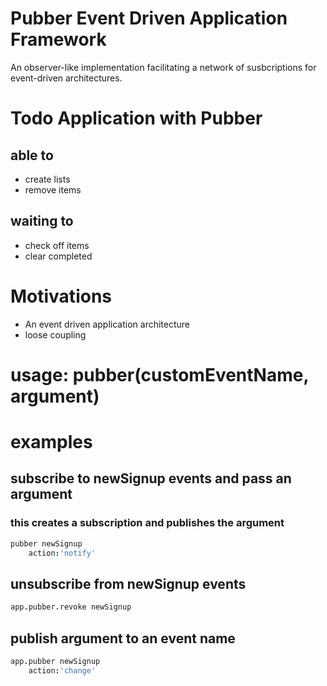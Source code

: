 # Pubber Event Driven Application Framework

An observer-like implementation facilitating a network of susbcriptions
for event-driven architectures.

# Todo Application with Pubber

## able to
* create lists
* remove items

## waiting to
* check off items
* clear completed


# Motivations

* An event driven application architecture
* loose coupling


# usage: pubber(customEventName, argument)

# examples

## subscribe to newSignup events and pass an argument
### this creates a subscription and publishes the argument

```coffeescript
pubber newSignup
	action:'notify'
```

## unsubscribe from newSignup events

```coffeescript
app.pubber.revoke newSignup
```


## publish argument to an event name

```coffeescript
app.pubber newSignup
	action:'change'
```


